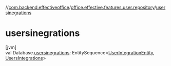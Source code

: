//[com.backend.effectiveoffice](../../index.md)/[office.effective.features.user.repository](index.md)/[usersinegrations](usersinegrations.md)

# usersinegrations

[jvm]\
val Database.[usersinegrations](usersinegrations.md): EntitySequence&lt;[UserIntegrationEntity](-user-integration-entity/index.md), [UsersIntegrations](-users-integrations/index.md)&gt;

